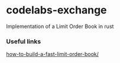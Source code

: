 # codelabs-exchange

Implementation of a Limit Order Book in rust

### Useful links

[how-to-build-a-fast-limit-order-book/](https://web.archive.org/web/20110219163448/http://howtohft.wordpress.com/2011/02/15/how-to-build-a-fast-limit-order-book/)